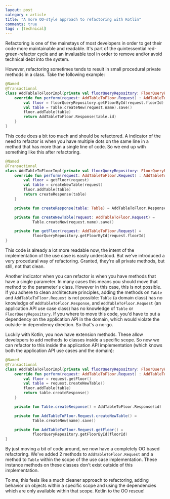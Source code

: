 ```yaml
---
layout: post
category : article
title: "A more OO-style approach to refactoring with Kotlin"
comments: true
tags : [technical]
---
```


Refactoring is one of the mainstays of most developers in order to get their code more maintainable and readable. It's part of the quintessential red-green-refactor cycle and an invaluable tool in order to remove and/or avoid technical debt into the system. 

However, refactoring sometimes tends to result in small procedural private methods in a class. Take the following example:

``` kotlin
@Named
@Transactional
class AddTableToFloorImpl(private val floorQueryRepository: FloorQueryRepository) : AddTableToFloor {
    override fun perform(request: AddTableToFloor.Request) : AddTableToFloor.Response {
        val floor = floorQueryRepository.getFloorById(request.floorId)
        val table = Table.createNew(request.name).save()
        floor.addTable(table)
        return AddTableToFloor.Response(table.id)
    }
}
```

This code does a bit too much and should be refactored. A indicator of the need to refactor is when you have multiple dots on the same line in a method that has more than a single line of code. So we end up with something like this after refactoring.

``` kotlin
@Named
@Transactional
class AddTableToFloorImpl(private val floorQueryRepository: FloorQueryRepository) : AddTableToFloor {
    override fun perform(request: AddTableToFloor.Request) : AddTableToFloor.Response {
        val floor = getFloor(request)
        val table = createNewTable(request)
        floor.addTable(table)
        return createResponse(table)
    }

    private fun createResponse(table: Table) = AddTableToFloor.Response(table.id)

    private fun createNewTable(request: AddTableToFloor.Request) =
            Table.createNew(request.name).save()

    private fun getFloor(request: AddTableToFloor.Request) =
            floorQueryRepository.getFloorById(request.floorId)
}
```

This code is already a lot more readable now, the intent of the implementation of the use case is easily understood. But we've introduced a very procedural way of refactoring. Granted, they're all private methods, but still, not that clean. 

Another indicator when you can refactor is when you have methods that have a single parameter. In many cases this means you should move that method to the parameter's class. However in this case, this is not possible. If you adhere to clean architecture principles, adding the methods on `Table` and `AddTableToFloor.Request` is not possible: `Table` (a domain class) has no knowledge of  `AddTableToFloor.Response`, and `AddTableToFloor.Request` (an application API use case class) has no knowledge of `Table` or `FloorQueryRepository`. If you where to move this code, you'd have to put a dependency on the application API in the domain, which would violate the outside-in dependency direction. So that's a no-go.

Luckily with Kotlin, you now have extension methods. These allow developers to add methods to classes inside a specific scope. So now we can refactor to this inside the application API implementation (which knows both the application API use cases and the domain):

``` kotlin
@Named
@Transactional
class AddTableToFloorImpl(private val floorQueryRepository: FloorQueryRepository) : AddTableToFloor {
    override fun perform(request: AddTableToFloor.Request) : AddTableToFloor.Response {
        val floor = request.getFloor()
        val table = request.createNewTable()
        floor.addTable(table)
        return table.createResponse()
    }

    private fun Table.createResponse() = AddTableToFloor.Response(id)

    private fun AddTableToFloor.Request.createNewTable() =
            Table.createNew(name).save()

    private fun AddTableToFloor.Request.getFloor() =
            floorQueryRepository.getFloorById(floorId)
}
```

By just moving a bit of code around, we now have a completely OO based refactoring. We've added 2 methods to `AddTableToFloor.Request` and a method to `Table` within the scope of the use case implementation. These instance methods on these classes don't exist outside of this implementation. 

To me, this feels like a much cleaner approach to refactoring, adding behavior on objects within a specific scope and using the dependencies which are only available within that scope. Kotlin to the OO rescue!